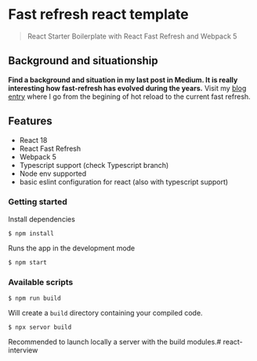# Fast refresh react template

> React Starter Boilerplate with React Fast Refresh and Webpack 5

## Background and situationship

**Find a background and situation in my last post in Medium. It is really interesting how fast-refresh has evolved during the years.** Visit my [blog entry](https://medium.com/@imgeorgemor/if-you-know-what-fast-refresh-is-this-is-for-you-otherwise-keep-scrolling-b5dba86d2f48) where I go from the begining of hot reload to the current fast refresh.

## Features

- React 18
- React Fast Refresh
- Webpack 5
- Typescript support (check Typescript branch)
- Node env supported
- basic eslint configuration for react (also with typescript support)

### Getting started

Install dependencies

```
$ npm install
```

Runs the app in the development mode

```
$ npm start
```

### Available scripts

```
$ npm run build
```

Will create a `build` directory containing your compiled code.

```
$ npx servor build
```
Recommended to launch locally a server with the build modules.# react-interview
